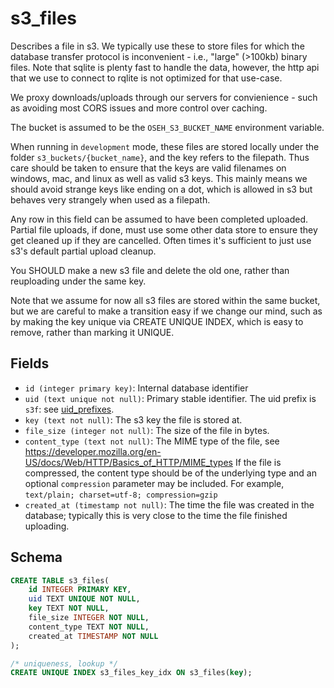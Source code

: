 # s3_files

Describes a file in s3. We typically use these to store files for which the database
transfer protocol is inconvenient - i.e., "large" (>100kb) binary files. Note that
sqlite is plenty fast to handle the data, however, the http api that we use to connect
to rqlite is not optimized for that use-case.

We proxy downloads/uploads through our servers for convienience - such as avoiding
most CORS issues and more control over caching.

The bucket is assumed to be the `OSEH_S3_BUCKET_NAME` environment variable.

When running in `development` mode, these files are stored locally under the folder
`s3_buckets/{bucket_name}`, and the key refers to the filepath. Thus care should be
taken to ensure that the keys are valid filenames on windows, mac, and linux as well
as valid s3 keys. This mainly means we should avoid strange keys like ending on a dot,
which is allowed in s3 but behaves very strangely when used as a filepath.

Any row in this field can be assumed to have been completed uploaded. Partial
file uploads, if done, must use some other data store to ensure they get cleaned
up if they are cancelled. Often times it's sufficient to just use s3's default
partial upload cleanup.

You SHOULD make a new s3 file and delete the old one, rather than reuploading
under the same key.

Note that we assume for now all s3 files are stored within the same bucket, but
we are careful to make a transition easy if we change our mind, such as by
making the key unique via CREATE UNIQUE INDEX, which is easy to remove, rather
than marking it UNIQUE.

## Fields

- `id (integer primary key)`: Internal database identifier
- `uid (text unique not null)`: Primary stable identifier. The uid prefix is
  `s3f`: see [uid_prefixes](../uid_prefixes.md).
- `key (text not null)`: The s3 key the file is stored at.
- `file_size (integer not null)`: The size of the file in bytes.
- `content_type (text not null)`: The MIME type of the file, see
  https://developer.mozilla.org/en-US/docs/Web/HTTP/Basics_of_HTTP/MIME_types
  If the file is compressed, the content type should be of the underlying
  type and an optional `compression` parameter may be included. For example,
  `text/plain; charset=utf-8; compression=gzip`
- `created_at (timestamp not null)`: The time the file was created in the database;
  typically this is very close to the time the file finished uploading.

## Schema

```sql
CREATE TABLE s3_files(
    id INTEGER PRIMARY KEY,
    uid TEXT UNIQUE NOT NULL,
    key TEXT NOT NULL,
    file_size INTEGER NOT NULL,
    content_type TEXT NOT NULL,
    created_at TIMESTAMP NOT NULL
);

/* uniqueness, lookup */
CREATE UNIQUE INDEX s3_files_key_idx ON s3_files(key);
```

